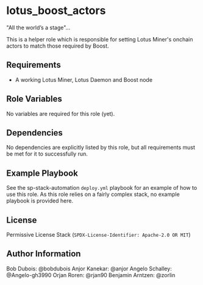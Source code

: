 lotus_boost_actors
==================

"All the world’s a stage"...

This is a helper role which is responsible for setting Lotus Miner's onchain actors to match those required by Boost.

Requirements
------------

* A working Lotus Miner, Lotus Daemon and Boost node

Role Variables
--------------

No variables are required for this role (yet).

Dependencies
------------

No dependencies are explicitly listed by this role, but all requirements must be met for it to successfully run.

Example Playbook
----------------

See the sp-stack-automation `deploy.yml` playbook for an example of how to use this role. As this role relies on a fairly complex stack, no example playbook is provided here.

License
-------

Permissive License Stack (`SPDX-License-Identifier: Apache-2.0 OR MIT`)

Author Information
------------------

Bob Dubois: @bobdubois
Anjor Kanekar: @anjor
Angelo Schalley: @Angelo-gh3990
Orjan Roren: @rjan90
Benjamin Arntzen: @zorlin
